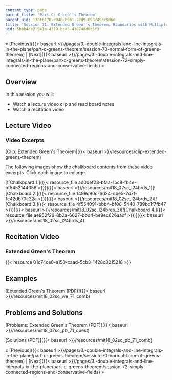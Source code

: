 ```yaml
---
content_type: page
parent_title: 'Part C: Green''s Theorem'
parent_uid: 138f6170-e946-b9b1-22d9-693749cc9860
title: 'Session 71: Extended Green''s Theorem: Boundaries with Multiple Pieces'
uid: 5bbb4de2-941a-4319-bca3-41074dd6e5f3
---
```


« [Previous]({{< baseurl >}}/pages/3.-double-integrals-and-line-integrals-in-the-plane/part-c-greens-theorem/session-70-normal-form-of-greens-theorem) | [Next]({{< baseurl >}}/pages/3.-double-integrals-and-line-integrals-in-the-plane/part-c-greens-theorem/session-72-simply-connected-regions-and-conservative-fields) »

Overview
--------

In this session you will:

*   Watch a lecture video clip and read board notes
*   Watch a recitation video

Lecture Video
-------------

### Video Excerpts

[Clip: Extended Green's Theorem]({{< baseurl >}}/resources/clip-extended-greens-theorem)

The following images show the chalkboard contents from these video excerpts. Click each image to enlarge.

[![Chalkboard 1.]({{< resource_file ad0def23-bfaa-1bc8-fb4e-bf5452144058 >}})]({{< baseurl >}}/resources/mit18_02sc_l24brds_1)[![Chalkboard 2.]({{< resource_file 1499d90c-6d24-dbe5-247f-1c42db70c22a >}})]({{< baseurl >}}/resources/mit18_02sc_l24brds_2)[![Chalkboard 3.]({{< resource_file 4f554091-bbb4-bf08-5440-789bc1f7fb47 >}})]({{< baseurl >}}/resources/mit18_02sc_l24brds_3)[![Chalkboard 4.]({{< resource_file ae952f26-8b2a-6627-bbd4-be9ec626aacf >}})]({{< baseurl >}}/resources/mit18_02sc_l24brds_4)

Recitation Video
----------------

### Extended Green's Theorem

{{< resource 01c74ce0-a150-caad-5cb3-1428c8215218 >}}

Examples
--------

[Extended Green's Theorem (PDF)]({{< baseurl >}}/resources/mit18_02sc_we_71_comb)

Problems and Solutions
----------------------

[Problems: Extended Green's Theorem (PDF)]({{< baseurl >}}/resources/mit18_02sc_pb_71_quest)

[Solutions (PDF)]({{< baseurl >}}/resources/mit18_02sc_pb_71_comb)

« [Previous]({{< baseurl >}}/pages/3.-double-integrals-and-line-integrals-in-the-plane/part-c-greens-theorem/session-70-normal-form-of-greens-theorem) | [Next]({{< baseurl >}}/pages/3.-double-integrals-and-line-integrals-in-the-plane/part-c-greens-theorem/session-72-simply-connected-regions-and-conservative-fields) »